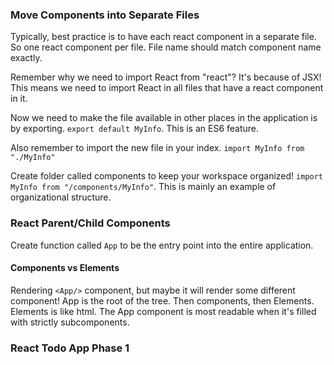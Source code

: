 ### Move Components into Separate Files
Typically, best practice is to have each react component in a separate file. So one react component per file. File name should match component name exactly.

Remember why we need to import React from "react"? It's because of JSX! This means we need to import React in all files that have a react component in it.

Now we need to make the file available in other places in the application is by exporting. `export default MyInfo`. This is an ES6 feature.

Also remember to import the new file in your index. `import MyInfo from "./MyInfo"`

Create folder called components to keep your workspace organized! `import MyInfo from "/components/MyInfo"`. This is mainly an example of organizational structure.

### React Parent/Child Components
Create function called `App` to be the entry point into the entire application.

#### Components vs Elements
Rendering `<App/>` component, but maybe it will render some different component! App is the root of the tree. Then components, then Elements. Elements is like html. The App component is most readable when it's filled with strictly subcomponents.


### React Todo App Phase 1